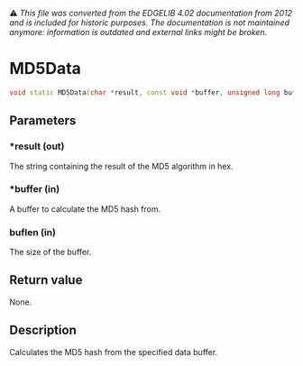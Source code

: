 :warning: _This file was converted from the EDGELIB 4.02 documentation from 2012 and is included for historic purposes. The documentation is not maintained anymore: information is outdated and external links might be broken._

# MD5Data


```c++
void static MD5Data(char *result, const void *buffer, unsigned long buflen)
```

## Parameters
### *result (out)
The string containing the result of the MD5 algorithm in hex.

### *buffer (in)
A buffer to calculate the MD5 hash from.

### buflen (in)
The size of the buffer.

## Return value
None.

## Description
Calculates the MD5 hash from the specified data buffer.

